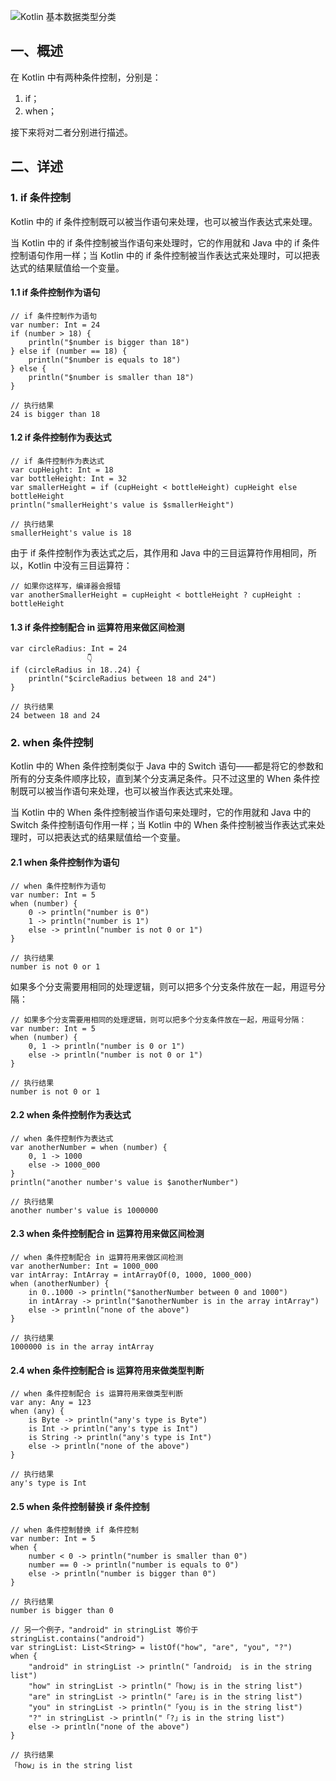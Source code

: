 ![Kotlin 基本数据类型分类](http://m.qpic.cn/psc?/V10aaGcc22Xzag/ruAMsa53pVQWN7FLK88i5vGqi3ttnnpbnzf2kfsq92Bk8m*SF1SDzW32OSwjhtq4Kj2.suDHhTwDRwZQx*TpSRlNA*YV6yl9idcArxp.uZQ!/b&bo=pAfeAwAAAAADB1w!&rf=viewer_4)  

## 一、概述  

在 Kotlin 中有两种条件控制，分别是：  

1. if；
2. when；

接下来将对二者分别进行描述。  


## 二、详述  

### 1. if 条件控制  

Kotlin 中的 if 条件控制既可以被当作语句来处理，也可以被当作表达式来处理。  

当 Kotlin 中的 if 条件控制被当作语句来处理时，它的作用就和 Java 中的 if 条件控制语句作用一样；当 Kotlin 中的 if 条件控制被当作表达式来处理时，可以把表达式的结果赋值给一个变量。  

#### 1.1 if 条件控制作为语句  

```
// if 条件控制作为语句
var number: Int = 24
if (number > 18) {
    println("$number is bigger than 18")
} else if (number == 18) {
    println("$number is equals to 18")
} else {
    println("$number is smaller than 18")
}

// 执行结果
24 is bigger than 18
```

#### 1.2 if 条件控制作为表达式  

```
// if 条件控制作为表达式
var cupHeight: Int = 18
var bottleHeight: Int = 32
var smallerHeight = if (cupHeight < bottleHeight) cupHeight else bottleHeight
println("smallerHeight's value is $smallerHeight")

// 执行结果
smallerHeight's value is 18
```

由于 if 条件控制作为表达式之后，其作用和 Java 中的三目运算符作用相同，所以，Kotlin 中没有三目运算符：  

```
// 如果你这样写，编译器会报错
var anotherSmallerHeight = cupHeight < bottleHeight ? cupHeight : bottleHeight
```

#### 1.3 if 条件控制配合 in 运算符用来做区间检测  

```
var circleRadius: Int = 24
                 👇
if (circleRadius in 18..24) {
    println("$circleRadius between 18 and 24")
}

// 执行结果
24 between 18 and 24
```


### 2. when 条件控制  

Kotlin 中的 When 条件控制类似于 Java 中的 Switch 语句——都是将它的参数和所有的分支条件顺序比较，直到某个分支满足条件。只不过这里的 When 条件控制既可以被当作语句来处理，也可以被当作表达式来处理。  

当 Kotlin 中的 When 条件控制被当作语句来处理时，它的作用就和 Java 中的 Switch 条件控制语句作用一样；当 Kotlin 中的 When 条件控制被当作表达式来处理时，可以把表达式的结果赋值给一个变量。  

#### 2.1 when 条件控制作为语句  

```
// when 条件控制作为语句
var number: Int = 5
when (number) {
    0 -> println("number is 0")
    1 -> println("number is 1")
    else -> println("number is not 0 or 1")
}

// 执行结果
number is not 0 or 1
```

如果多个分支需要用相同的处理逻辑，则可以把多个分支条件放在一起，用逗号分隔：  

```
// 如果多个分支需要用相同的处理逻辑，则可以把多个分支条件放在一起，用逗号分隔：
var number: Int = 5
when (number) {
    0, 1 -> println("number is 0 or 1")
    else -> println("number is not 0 or 1")
}

// 执行结果
number is not 0 or 1
```

#### 2.2 when 条件控制作为表达式  

```
// when 条件控制作为表达式
var anotherNumber = when (number) {
    0, 1 -> 1000
    else -> 1000_000
}
println("another number's value is $anotherNumber")

// 执行结果
another number's value is 1000000
```

#### 2.3 when 条件控制配合 in 运算符用来做区间检测  

```
// when 条件控制配合 in 运算符用来做区间检测
var anotherNumber: Int = 1000_000
var intArray: IntArray = intArrayOf(0, 1000, 1000_000)
when (anotherNumber) {
    in 0..1000 -> println("$anotherNumber between 0 and 1000")
    in intArray -> println("$anotherNumber is in the array intArray")
    else -> println("none of the above")
}

// 执行结果
1000000 is in the array intArray
```

#### 2.4 when 条件控制配合 is 运算符用来做类型判断  

```
// when 条件控制配合 is 运算符用来做类型判断
var any: Any = 123
when (any) {
    is Byte -> println("any's type is Byte")
    is Int -> println("any's type is Int")
    is String -> println("any's type is Int")
    else -> println("none of the above")
}

// 执行结果
any's type is Int
```

#### 2.5 when 条件控制替换 if 条件控制  

```
// when 条件控制替换 if 条件控制
var number: Int = 5
when {
    number < 0 -> println("number is smaller than 0")
    number == 0 -> println("number is equals to 0")
    else -> println("number is bigger than 0")
}

// 执行结果
number is bigger than 0
```

```
// 另一个例子，"android" in stringList 等价于 stringList.contains("android")
var stringList: List<String> = listOf("how", "are", "you", "?")
when {
    "android" in stringList -> println("「android」 is in the string list")
    "how" in stringList -> println("「how」is in the string list")
    "are" in stringList -> println("「are」is in the string list")
    "you" in stringList -> println("「you」is in the string list")
    "?" in stringList -> println("「?」is in the string list")
    else -> println("none of the above")
}

// 执行结果
「how」is in the string list
```